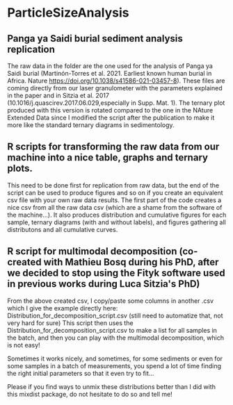 # ParticleSizeAnalysis

## Panga ya Saidi burial sediment analysis replication
The raw data in the folder are the one used for the analysis of Panga ya Saidi burial (Martinón-Torres et al. 2021. Earliest known human burial in Africa. Nature https://doi.org/10.1038/s41586-021-03457-8). These files are coming directly from our laser granulometer with the parameters explained in the paper and in Sitzia et al. 2017 (10.1016/j.quascirev.2017.06.029,especially in Supp. Mat. 1). The ternary plot produced with this version is rotated compared to the one in the NAture Extended Data since I modified the script after the publication to make it more like the standard ternary diagrams in sedimentology.

## R scripts for transforming the raw data from our machine into a nice table, graphs and ternary plots. 
This need to be done first for replication from raw data, but the end of the script can be used to produce figures and so on if you create an equivalent csv file with your own raw data results. 
The first part of the code creates a nice csv from all the raw data csv (which are a shame from the software of the machine...). It also produces distribution and cumulative figures for each sample, ternary diagrams (with and without labels), and figures gathering all distributons and all cumulative curves.

## R script for multimodal decomposition (co-created with Mathieu Bosq during his PhD, after we decided to stop using the Fityk software used in previous works during Luca Sitzia's PhD)
From the above created csv, I copy/paste some columns in another .csv which I give the example directly here: Distribution_for_decomposition_script.csv (still need to automatize that, not very hard for sure)
This script then uses the Distribution_for_decomposition_script.csv to make a list for all samples in the batch, and then you can play with the multimodal decomposition, which is not easy!

Sometimes it works nicely, and sometimes, for some sediments or even for some samples in a batch of measurements, you spend a lot of time finding the right initial parameters so that it even try to fit... 

Please if you find ways to unmix these distributions better than I did with this mixdist package, do not hesitate to do so and tell me!

